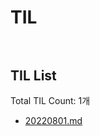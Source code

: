 # TIL<br><br>
## TIL List
Total TIL Count: 1개
- [20220801.md](https://github.com/y00eunji/TIL/blob/main/20220801.md)

